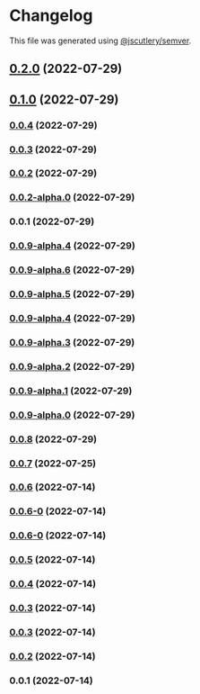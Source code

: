 # Changelog

This file was generated using [@jscutlery/semver](https://github.com/jscutlery/semver).

## [0.2.0](https://github.com/yurikrupnik/nx-go-playground/compare/next-app-e2e-0.1.0...next-app-e2e-0.2.0) (2022-07-29)

## [0.1.0](https://github.com/yurikrupnik/nx-go-playground/compare/next-app-e2e-0.0.4...next-app-e2e-0.1.0) (2022-07-29)

### [0.0.4](https://github.com/yurikrupnik/nx-go-playground/compare/next-app-e2e-0.0.3...next-app-e2e-0.0.4) (2022-07-29)

### [0.0.3](https://github.com/yurikrupnik/nx-go-playground/compare/next-app-e2e-0.0.2...next-app-e2e-0.0.3) (2022-07-29)

### [0.0.2](https://github.com/yurikrupnik/nx-go-playground/compare/next-app-e2e-0.0.2-alpha.0...next-app-e2e-0.0.2) (2022-07-29)

### [0.0.2-alpha.0](https://github.com/yurikrupnik/nx-go-playground/compare/next-app-e2e-0.0.1...next-app-e2e-0.0.2-alpha.0) (2022-07-29)

### 0.0.1 (2022-07-29)

### [0.0.9-alpha.4](https://github.com/yurikrupnik/nx-go-playground/compare/next-app-e2e-0.0.9-alpha.3...next-app-e2e-0.0.9-alpha.4) (2022-07-29)

### [0.0.9-alpha.6](https://github.com/yurikrupnik/nx-go-playground/compare/next-app-e2e-0.0.9-alpha.5...next-app-e2e-0.0.9-alpha.6) (2022-07-29)

### [0.0.9-alpha.5](https://github.com/yurikrupnik/nx-go-playground/compare/next-app-e2e-0.0.9-alpha.4...next-app-e2e-0.0.9-alpha.5) (2022-07-29)

### [0.0.9-alpha.4](https://github.com/yurikrupnik/nx-go-playground/compare/next-app-e2e-0.0.9-alpha.3...next-app-e2e-0.0.9-alpha.4) (2022-07-29)

### [0.0.9-alpha.3](https://github.com/yurikrupnik/nx-go-playground/compare/next-app-e2e-0.0.9-alpha.2...next-app-e2e-0.0.9-alpha.3) (2022-07-29)

### [0.0.9-alpha.2](https://github.com/yurikrupnik/nx-go-playground/compare/next-app-e2e-0.0.9-alpha.1...next-app-e2e-0.0.9-alpha.2) (2022-07-29)

### [0.0.9-alpha.1](https://github.com/yurikrupnik/nx-go-playground/compare/next-app-e2e-0.0.9-alpha.0...next-app-e2e-0.0.9-alpha.1) (2022-07-29)

### [0.0.9-alpha.0](https://github.com/yurikrupnik/nx-go-playground/compare/next-app-e2e-0.0.8...next-app-e2e-0.0.9-alpha.0) (2022-07-29)

### [0.0.8](https://github.com/yurikrupnik/nx-go-playground/compare/next-app-e2e-0.0.7...next-app-e2e-0.0.8) (2022-07-29)

### [0.0.7](https://github.com/yurikrupnik/nx-go-playground/compare/next-app-e2e-0.0.6...next-app-e2e-0.0.7) (2022-07-25)

### [0.0.6](https://github.com/yurikrupnik/nx-go-playground/compare/next-app-e2e-0.0.6-0...next-app-e2e-0.0.6) (2022-07-14)

### [0.0.6-0](https://github.com/yurikrupnik/nx-go-playground/compare/next-app-e2e-0.0.6-0...next-app-e2e-0.0.6-0) (2022-07-14)

### [0.0.6-0](https://github.com/yurikrupnik/nx-go-playground/compare/next-app-e2e-0.0.5...next-app-e2e-0.0.6-0) (2022-07-14)

### [0.0.5](https://github.com/yurikrupnik/nx-go-playground/compare/next-app-e2e-0.0.4...next-app-e2e-0.0.5) (2022-07-14)

### [0.0.4](https://github.com/yurikrupnik/nx-go-playground/compare/next-app-e2e-0.0.3...next-app-e2e-0.0.4) (2022-07-14)

### [0.0.3](https://github.com/yurikrupnik/nx-go-playground/compare/next-app-e2e-0.0.2...next-app-e2e-0.0.3) (2022-07-14)

### [0.0.3](https://github.com/yurikrupnik/nx-go-playground/compare/next-app-e2e-0.0.2...next-app-e2e-0.0.3) (2022-07-14)

### [0.0.2](https://github.com/yurikrupnik/nx-go-playground/compare/next-app-e2e-0.0.1...next-app-e2e-0.0.2) (2022-07-14)

### 0.0.1 (2022-07-14)
